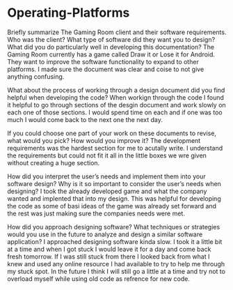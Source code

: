 # Operating-Platforms
Briefly summarize The Gaming Room client and their software requirements. Who was the client? What type of software did they want you to design? What did you do particularly well in developing this documentation?
  The Gaming Room currently has a game called Draw it or Lose it for Android. They want to improve the software functionality to expand to other platforms. I made sure the document was clear and coise to not give anything confusing. 
  
What about the process of working through a design document did you find helpful when developing the code?
  When workign through the code I found it helpful to go through sections of the desgin document and work slowly on each one of those sections. I would spend time on each and if one was too much I would come back to the next one the next day.
  
If you could choose one part of your work on these documents to revise, what would you pick? How would you improve it?
  The development requirements was the hardest section for me to acutally write. I understand the requirements but could not fit it all in the little boxes we wre given without creating a huge section.
  
How did you interpret the user’s needs and implement them into your software design? Why is it so important to consider the user’s needs when designing?
  I took the already developed game and what the company wanted and implented that into my design. This was helpful for developing the code as some of basi ideas of the game was already set forward and the rest was just making sure the companies needs were met. 
  
How did you approach designing software? What techniques or strategies would you use in the future to analyze and design a similar software application?
  I approached designing software kinda slow. I took it a little bit at a time and when I got stuck I would leave it for a day and come back fresh tomorrow. If I was still stuck from there I looked back from what I knew and used any online resource I had available to try to help me through my stuck spot. In the future I think I will still go a little at a time and try not to overload myself while using old code as refrence for new code. 
